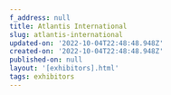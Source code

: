```yaml
---
f_address: null
title: Atlantis International
slug: atlantis-international
updated-on: '2022-10-04T22:48:48.948Z'
created-on: '2022-10-04T22:48:48.948Z'
published-on: null
layout: '[exhibitors].html'
tags: exhibitors
---
```



